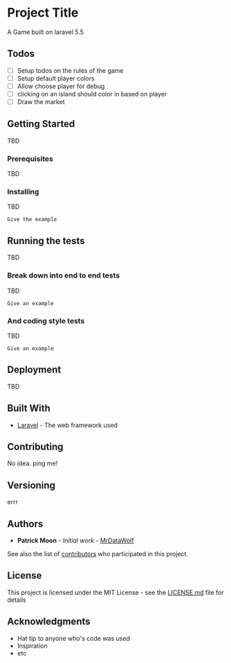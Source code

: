 # Project Title

A Game built on laravel 5.5

## Todos

- [ ] Setup todos on the rules of the game
- [ ] Setup default player colors
- [ ] Allow choose player for debug
- [ ] clicking on an island should color in based on player
- [ ] Draw the market

## Getting Started

TBD

### Prerequisites

TBD

### Installing

TBD

```
Give the example
```

## Running the tests

TBD

### Break down into end to end tests

TBD

```
Give an example
```

### And coding style tests

TBD

```
Give an example
```

## Deployment

TBD

## Built With

* [Laravel](https://laravel.com/) - The web framework used


## Contributing

No idea. ping me!

## Versioning

errr 

## Authors

* **Patrick Moon** - *Initial work* - [MrDataWolf](https://github.com/mrdatawolf)

See also the list of [contributors](https://github.com/mrdatawolf/sailthesea/contributors) who participated in this project.

## License

This project is licensed under the MIT License - see the [LICENSE.md](LICENSE.md) file for details

## Acknowledgments

* Hat tip to anyone who's code was used
* Inspiration
* etc
